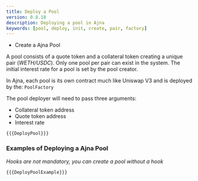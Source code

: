 ```yaml
---
title: Deploy a Pool
version: 0.8.18
description: Deploying a pool in Ajna
keywords: [pool, deploy, init, create, pair, factory]
---
```


- Create a Ajna Pool

A pool consists of a quote token and a collateral token creating a unique pair (_WETH/USDC_). Only one pool per pair can exist in the system. The initial interest rate for a pool is set by the pool creator.

In Ajna, each pool is its own contract much like Uniswap V3 and is deployed by the: `PoolFactory`

The pool deployer will need to pass three arguments:

- Collateral token address
- Quote token address
- Interest rate

```solidity
{{{DeployPool}}}
```

### Examples of Deploying a Ajna Pool

_Hooks are not mandatory, you can create a pool without a hook_

```solidity
{{{DeployPoolExample}}}
```

